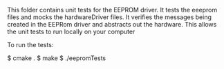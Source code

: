 This folder contains unit tests for the EEPROM driver. It tests the eeeprom files and mocks the hardwareDriver files. It verifies the messages being created in the EEPRom driver and abstracts out the hardware. This allows the unit tests to run locally on your computer

To run the tests:

$ cmake .
$ make
$ ./eepromTests